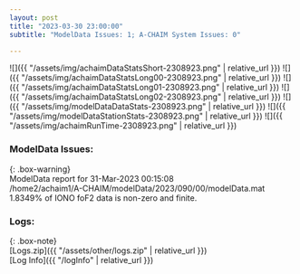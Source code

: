 ```yaml
---
layout: post
title: "2023-03-30 23:00:00"
subtitle: "ModelData Issues: 1; A-CHAIM System Issues: 0"

---
```


![]({{ "/assets/img/achaimDataStatsShort-2308923.png" | relative_url }})
![]({{ "/assets/img/achaimDataStatsLong00-2308923.png" | relative_url }})
![]({{ "/assets/img/achaimDataStatsLong01-2308923.png" | relative_url }})
![]({{ "/assets/img/achaimDataStatsLong02-2308923.png" | relative_url }})
![]({{ "/assets/img/modelDataDataStats-2308923.png" | relative_url }})
![]({{ "/assets/img/modelDataStationStats-2308923.png" | relative_url }})
![]({{ "/assets/img/achaimRunTime-2308923.png" | relative_url }})


### ModelData Issues:  
  
{: .box-warning}  
 ModelData report for 31-Mar-2023 00:15:08   
 /home2/achaim1/A-CHAIM/modelData/2023/090/00/modelData.mat   
 1.8349% of IONO foF2 data is non-zero and finite.   
  


### Logs:  
  
{: .box-note}  
[Logs.zip]({{ "/assets/other/logs.zip" | relative_url }})  
[Log Info]({{ "/logInfo" | relative_url }})  
